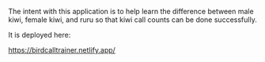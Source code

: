 The intent with this application is to help learn the difference between male kiwi, female kiwi, and ruru so that kiwi call counts can be done successfully.

It is deployed here:


https://birdcalltrainer.netlify.app/
